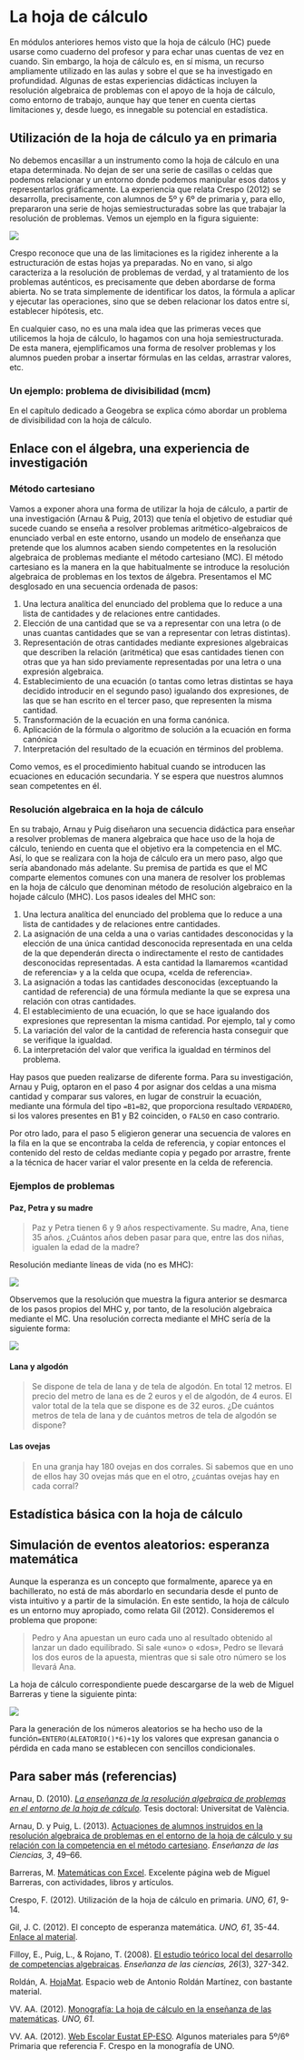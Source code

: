 # La hoja de cálculo

En módulos anteriores hemos visto que la hoja de cálculo \(HC\) puede usarse como cuaderno del profesor y para echar unas cuentas de vez en cuando. Sin embargo, la hoja de cálculo es, en sí misma, un recurso ampliamente utilizado en las aulas y sobre el que se ha investigado en profundidad. Algunas de estas experiencias didácticas incluyen la resolución algebraica de problemas con el apoyo de la hoja de cálculo, como entorno de trabajo, aunque hay que tener en cuenta ciertas limitaciones y, desde luego, es innegable su potencial en estadística.

## Utilización de la hoja de cálculo ya en primaria

No debemos encasillar a un instrumento como la hoja de cálculo en una etapa determinada. No dejan de ser una serie de casillas o celdas que podemos relacionar y un entorno donde podemos manipular esos datos y representarlos gráficamente. La experiencia que relata Crespo \(2012\) se desarrolla, precisamente, con alumnos de 5º y 6º de primaria y, para ello, prepararon una serie de hojas semiestructuradas sobre las que trabajar la resolución de problemas. Vemos un ejemplo en la figura siguiente:

![](/otros-recursos/assets/eustat01.png)

Crespo reconoce que una de las limitaciones es la rigidez inherente a la estructuración de estas hojas ya preparadas. No en vano, si algo caracteriza a la resolución de problemas de verdad, y al tratamiento de los problemas auténticos, es precisamente que deben abordarse de forma abierta. No se trata simplemente de identificar los datos, la fórmula a aplicar y ejecutar las operaciones, sino que se deben relacionar los datos entre sí, establecer hipótesis, etc.

En cualquier caso, no es una mala idea que las primeras veces que utilicemos la hoja de cálculo, lo hagamos con una hoja semiestructurada. De esta manera, ejemplificamos una forma de resolver problemas y los alumnos pueden probar a insertar fórmulas en las celdas, arrastrar valores, etc.

### Un ejemplo: problema de divisibilidad \(mcm\)

En el capítulo dedicado a Geogebra se explica cómo abordar un problema de divisibilidad con la hoja de cálculo.

## Enlace con el álgebra, una experiencia de investigación

### Método cartesiano

Vamos a exponer ahora una forma de utilizar la hoja de cálculo, a partir de una investigación \(Arnau & Puig, 2013\) que tenía el objetivo de estudiar qué sucede cuando se enseña a resolver problemas aritmético-algebraicos de enunciado verbal en este entorno, usando un modelo de enseñanza que pretende que los alumnos acaben siendo competentes en la resolución algebraica de problemas mediante el método cartesiano \(MC\). El método cartesiano es la manera en la que habitualmente se introduce la resolución algebraica de problemas en los textos de álgebra. Presentamos el MC desglosado en una secuencia ordenada de pasos:

1. Una lectura analítica del enunciado del problema que lo reduce a una lista de cantidades y de relaciones entre cantidades.
2. Elección de una cantidad que se va a representar con una letra \(o de unas cuantas cantidades que se van a representar con letras distintas\).
3. Representación de otras cantidades mediante expresiones algebraicas que describen la relación \(aritmética\) que esas cantidades tienen con otras que ya han sido previamente representadas por una letra o una expresión algebraica.
4. Establecimiento de una ecuación \(o tantas como letras distintas se haya decidido introducir en el segundo paso\) igualando dos expresiones, de las que se han escrito en el tercer paso, que representen la misma cantidad.
5. Transformación de la ecuación en una forma canónica.
6. Aplicación de la fórmula o algoritmo de solución a la ecuación en forma canónica
7. Interpretación del resultado de la ecuación en términos del problema.

Como vemos, es el procedimiento habitual cuando se introducen las ecuaciones en educación secundaria. Y se espera que nuestros alumnos sean competentes en él.

### Resolución algebraica en la hoja de cálculo

En su trabajo, Arnau y Puig diseñaron una secuencia didáctica para enseñar a resolver problemas de manera algebraica que hace uso de la hoja de cálculo, teniendo en cuenta que el objetivo era la competencia en el MC. Así, lo que se realizara con la hoja de cálculo era un mero paso, algo que sería abandonado más adelante. Su premisa de partida es que el MC comparte elementos comunes con una manera de resolver los problemas en la hoja de cálculo que denominan método de resolución algebraico en la hojade cálculo \(MHC\). Los pasos ideales del MHC son:

1. Una lectura analítica del enunciado del problema que lo reduce a una lista de cantidades y de relaciones entre cantidades.
2. La asignación de una celda a una o varias cantidades desconocidas y la elección de una única cantidad desconocida representada en una celda de la que dependerán directa o indirectamente el  resto  de  cantidades  desconocidas  representadas.  A  esta  cantidad  la  llamaremos  «cantidad  de  referencia» y a la celda que ocupa, «celda de referencia».
3. La asignación a todas las cantidades desconocidas \(exceptuando la cantidad de referencia\) de una fórmula mediante la que se expresa una relación con otras cantidades. 
4. El establecimiento de una ecuación, lo que se hace igualando dos expresiones que representan la misma cantidad. Por ejemplo, tal y como 
5. La variación del valor de la cantidad de referencia hasta conseguir que se verifique la igualdad.
6. La interpretación del valor que verifica la igualdad en términos del problema. 

Hay pasos que pueden realizarse de diferente forma. Para su investigación, Arnau y Puig, optaron en el paso 4 por asignar dos celdas a una misma cantidad y comparar sus valores, en lugar de construir la ecuación, mediante una fórmula del tipo `=B1=B2`, que proporciona resultado `VERDADERO`, si los valores presentes en B1 y B2 coinciden, o `FALSO` en caso contrario.

Por otro lado, para el paso 5 eligieron generar una secuencia de valores en la fila en la que se encontraba la celda de referencia, y copiar entonces el contenido del resto de celdas mediante copia y pegado por arrastre, frente a la técnica de hacer variar el valor presente en la celda de referencia.

### Ejemplos de problemas

#### Paz, Petra y su madre

> Paz y Petra tienen 6 y 9 años respectivamente. Su madre, Ana, tiene 35 años. ¿Cuántos años deben pasar para que, entre las dos niñas, igualen la edad de la madre?

Resolución mediante líneas de vida \(no es MHC\):

![](/otros-recursos/assets/lineas_vida.png)

Observemos que la resolución que muestra la figura anterior se desmarca de los pasos propios del MHC y, por tanto, de la resolución algebraica mediante el MC. Una resolución correcta mediante el MHC sería de la siguiente forma:

![](/otros-recursos/assets/mhc_correcto_edades.png)

#### Lana y algodón

> Se dispone de tela de lana y de tela de algodón. En total 12 metros. El precio del metro de lana es de 2 euros y el de algodón, de 4 euros. El valor total de la tela que se dispone es de 32 euros. ¿De cuántos metros de tela de lana y de cuántos metros de tela de algodón se dispone?

#### Las ovejas

> En una granja hay 180 ovejas en dos corrales. Si sabemos que en uno de ellos hay 30 ovejas más que en el otro, ¿cuántas ovejas hay en cada corral?

## Estadística básica con la hoja de cálculo

## Simulación de eventos aleatorios: esperanza matemática

Aunque la esperanza es un concepto que formalmente, aparece ya en bachillerato, no está de más abordarlo en secundaria desde el punto de vista intuitivo y a partir de la simulación. En este sentido, la hoja de cálculo es un entorno muy apropiado, como relata Gil \(2012\). Consideremos el problema que propone:

> Pedro y Ana apuestan un euro cada uno al resultado obtenido al lanzar un dado equilibrado. Si sale «uno» o «dos», Pedro se llevará los dos euros de la apuesta, mientras que si sale otro número se los llevará Ana.

La hoja de cálculo correspondiente puede descargarse de la web de Miguel Barreras  y tiene la siguiente pinta:

![](/otros-recursos/assets/esperanza01.png)

Para la generación de los números aleatorios se ha hecho uso de la función`=ENTERO(ALEATORIO()*6)+1`y los valores que expresan ganancia o pérdida en cada mano se establecen con sencillos condicionales.

## Para saber más \(referencias\)

Arnau, D. \(2010\). [_La enseñanza de la resolución algebraica de problemas en el entorno de la hoja de cálculo_](http://www.tdx.cat/bitstream/handle/10803/41722/arnau.pdf?sequence=1). Tesis doctoral: Universitat de València.

Arnau, D. y Puig, L. \(2013\). [Actuaciones de alumnos instruidos en la resolución algebraica de problemas en el entorno de la hoja de cálculo y su relación con la competencia en el método cartesiano](http://ensciencias.uab.es/article/download/v31-n3-arnau-puig/pdf-es). _Enseñanza de las Ciencias, 3_, 49–66.

Barreras, M. [Matemáticas con Excel](http://calendas.ftp.catedu.es/catexcel/catexcel.htm). Excelente página web de Miguel Barreras, con actividades, libros y artículos.

Crespo, F. \(2012\). Utilización de la hoja de cálculo en primaria. _UNO, 61_, 9-14.

Gil, J. C. \(2012\). El concepto de esperanza matemática. _UNO, 61_, 35-44. [Enlace al material](http://catedu.es/calendas/introespmat.rar).

Filloy, E., Puig, L., & Rojano, T. \(2008\). [El estudio teórico local del desarrollo de competencias algebraicas](http://www.raco.cat/index.php/Ensenanza/article/download/132179/297697). _Enseñanza de las ciencias, 26_\(3\), 327-342.

Roldán, A. [HojaMat](http://hojamat.es/). Espacio web de Antonio Roldán Martínez, con bastante material.

VV. AA. \(2012\). [Monografía: La hoja de cálculo en la enseñanza de las matemáticas](https://issuu.com/editorialgrao/docs/un061_z_tot). _UNO, 61_.

VV. AA. \(2012\). [Web Escolar Eustat EP-ESO](https://sites.google.com/site/webescolareustatep5/home). Algunos materiales para 5º/6º Primaria que referencia F. Crespo en la monografía de UNO.

